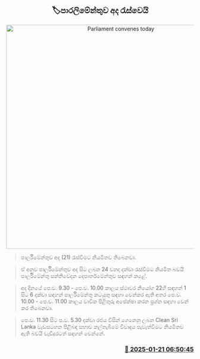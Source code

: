 <p align='center'><b><h2 align='center' title='Parliament convenes today'>🏷පාරලිමේන්තුව අද රැස්වෙයි</h2></b></p>
<p align='center'><img src='https://helakuru.sgp1.cdn.digitaloceanspaces.com/esana/images/lib/parliment-new-01[1].jpg' width='600' alt='Parliament convenes today'></p>

> පාර්ලිමේන්තුව අද (21) රැස්වීමට නියමිතව තිබෙනවා.

> ඒ අනුව පාර්ලිමේන්තුව අද සිට ලබන 24 වනදා දක්වා රැස්වීමට නියමිත බවයි පාර්ලිමේන්තු සන්නිවේදන දෙපාර්තමේන්තුව සඳහන් කළේ.

> අද දිනයේ පෙ.ව. 9.30 - පෙ.ව. 10.00 කාලය ස්ථාවර නියෝග 22හි සඳහන් 1 සිට 6 දක්වා සඳහන් පාර්ලිමේන්තු කටයුතු සඳහා වෙන්කර ඇති අතර පෙ.ව. 10.00 - පෙ.ව. 11.00 කාලය වාචික පිළිතුරු අපේක්ෂා කරන ප්‍රශ්න සඳහා වෙන් කර තිබෙනවා.

> පෙ.ව. 11.30 සිට ‍ප.ව. 5.30 දක්වා රජය විසින් ගෙනෙනු ලබන Clean Sri Lanka වැඩසටහන පිළිබඳ සභාව කල්තැබීමේ විවාදය පැවැත්වීමට නියමිතව ඇති බවයි වැඩිදුරටත් සඳහන් වෙන්නේ.



<h3 align='right'><a href='https://www.helakuru.lk/esana/p/106738/'>📅 2025-01-21 06:50:45</a></h3>
